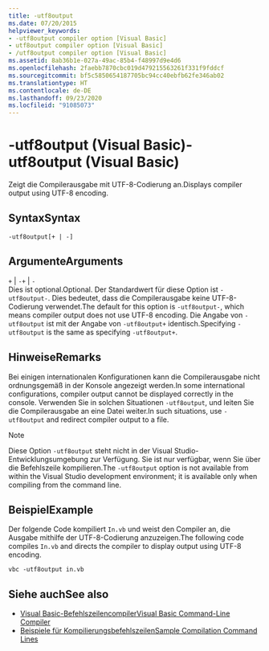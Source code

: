 ```yaml
---
title: -utf8output
ms.date: 07/20/2015
helpviewer_keywords:
- -utf8output compiler option [Visual Basic]
- utf8output compiler option [Visual Basic]
- /utf8output compiler option [Visual Basic]
ms.assetid: 8ab36b1e-027a-49ac-85b4-f48997d9e4d6
ms.openlocfilehash: 2faebb7870cbc019d479215563261f331f9fddcf
ms.sourcegitcommit: bf5c5850654187705bc94cc40ebfb62fe346ab02
ms.translationtype: HT
ms.contentlocale: de-DE
ms.lasthandoff: 09/23/2020
ms.locfileid: "91085073"
---
```

# <a name="-utf8output-visual-basic"></a><span data-ttu-id="9f462-102">-utf8output (Visual Basic)</span><span class="sxs-lookup"><span data-stu-id="9f462-102">-utf8output (Visual Basic)</span></span>

<span data-ttu-id="9f462-103">Zeigt die Compilerausgabe mit UTF-8-Codierung an.</span><span class="sxs-lookup"><span data-stu-id="9f462-103">Displays compiler output using UTF-8 encoding.</span></span>  
  
## <a name="syntax"></a><span data-ttu-id="9f462-104">Syntax</span><span class="sxs-lookup"><span data-stu-id="9f462-104">Syntax</span></span>  
  
```console  
-utf8output[+ | -]  
```  
  
## <a name="arguments"></a><span data-ttu-id="9f462-105">Argumente</span><span class="sxs-lookup"><span data-stu-id="9f462-105">Arguments</span></span>  

 <span data-ttu-id="9f462-106">`+` &#124; `-`</span><span class="sxs-lookup"><span data-stu-id="9f462-106">`+` &#124; `-`</span></span>  
 <span data-ttu-id="9f462-107">Dies ist optional.</span><span class="sxs-lookup"><span data-stu-id="9f462-107">Optional.</span></span> <span data-ttu-id="9f462-108">Der Standardwert für diese Option ist `-utf8output-`. Dies bedeutet, dass die Compilerausgabe keine UTF-8-Codierung verwendet.</span><span class="sxs-lookup"><span data-stu-id="9f462-108">The default for this option is `-utf8output-`, which means compiler output does not use UTF-8 encoding.</span></span> <span data-ttu-id="9f462-109">Die Angabe von `-utf8output` ist mit der Angabe von `-utf8output+` identisch.</span><span class="sxs-lookup"><span data-stu-id="9f462-109">Specifying `-utf8output` is the same as specifying `-utf8output+`.</span></span>  
  
## <a name="remarks"></a><span data-ttu-id="9f462-110">Hinweise</span><span class="sxs-lookup"><span data-stu-id="9f462-110">Remarks</span></span>  

 <span data-ttu-id="9f462-111">Bei einigen internationalen Konfigurationen kann die Compilerausgabe nicht ordnungsgemäß in der Konsole angezeigt werden.</span><span class="sxs-lookup"><span data-stu-id="9f462-111">In some international configurations, compiler output cannot be displayed correctly in the console.</span></span> <span data-ttu-id="9f462-112">Verwenden Sie in solchen Situationen `-utf8output`, und leiten Sie die Compilerausgabe an eine Datei weiter.</span><span class="sxs-lookup"><span data-stu-id="9f462-112">In such situations, use `-utf8output` and redirect compiler output to a file.</span></span>  
  
> [!NOTE]
> <span data-ttu-id="9f462-113">Diese Option `-utf8output` steht nicht in der Visual Studio-Entwicklungsumgebung zur Verfügung. Sie ist nur verfügbar, wenn Sie über die Befehlszeile kompilieren.</span><span class="sxs-lookup"><span data-stu-id="9f462-113">The `-utf8output` option is not available from within the Visual Studio development environment; it is available only when compiling from the command line.</span></span>  
  
## <a name="example"></a><span data-ttu-id="9f462-114">Beispiel</span><span class="sxs-lookup"><span data-stu-id="9f462-114">Example</span></span>  

 <span data-ttu-id="9f462-115">Der folgende Code kompiliert `In.vb` und weist den Compiler an, die Ausgabe mithilfe der UTF-8-Codierung anzuzeigen.</span><span class="sxs-lookup"><span data-stu-id="9f462-115">The following code compiles `In.vb` and directs the compiler to display output using UTF-8 encoding.</span></span>  
  
```console  
vbc -utf8output in.vb  
```  
  
## <a name="see-also"></a><span data-ttu-id="9f462-116">Siehe auch</span><span class="sxs-lookup"><span data-stu-id="9f462-116">See also</span></span>

- [<span data-ttu-id="9f462-117">Visual Basic-Befehlszeilencompiler</span><span class="sxs-lookup"><span data-stu-id="9f462-117">Visual Basic Command-Line Compiler</span></span>](index.md)
- [<span data-ttu-id="9f462-118">Beispiele für Kompilierungsbefehlszeilen</span><span class="sxs-lookup"><span data-stu-id="9f462-118">Sample Compilation Command Lines</span></span>](sample-compilation-command-lines.md)
